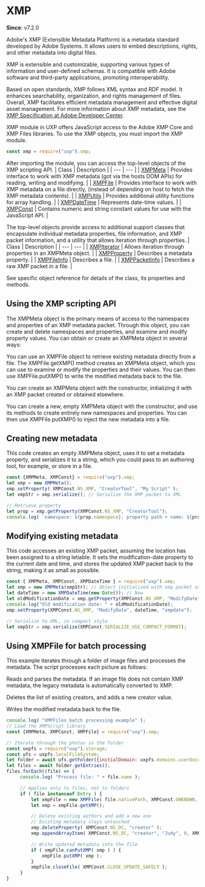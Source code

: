 # XMP
**Since**: v7.2.0

Adobe's XMP (Extensible Metadata Platform) is a metadata standard developed by Adobe Systems. It allows users to embed descriptions, rights, and other metadata into digital files.

XMP is extensible and customizable, supporting various types of information and user-defined schemas. It is compatible with Adobe software and third-party applications, promoting interoperability.

Based on open standards, XMP follows XML syntax and RDF model. It enhances searchability, organization, and rights management of files. Overall, XMP facilitates efficient metadata management and effective digital asset management.
For more information about XMP metadata, see the [XMP Specification at Adobe Developer Center](https://www.adobe.com/devnet/xmp.html).


XMP module in UXP offers JavaScript access to the Adobe XMP Core and XMP Files libraries.
To use the XMP objects, you must import the XMP module.

```js
const xmp = require("uxp").xmp;
```

After importing the module, you can access the top-level objects of the XMP scripting API.
| Class | Description |
| --- | --- |
| [XMPMeta](../XMP%20Classes/XMPMeta.md) | Provides interface to work with XMP metadata (got via the hosts DOM APIs) for reading, writing and modifying. |
| [XMPFile](../XMP%20Classes/XMPFile.md) | Provides interface to work with XMP metadata on a file directly, (instead of depending on host to fetch the XMP metadata contents). |
| [XMPUtils](../XMP%20Classes/XMPUtils.md) | Provides additional utility functions for array handling. |
| [XMPDateTime](../XMP%20Classes/XMPDateTime.md) | Represents date-time values. |
| [XMPConst](../XMP%20Classes/XMPConst.md) | Contains numeric and string constant values for use with the JavaScript API. |

The top-level objects provide access to additional support classes that encapsulate individual metadata properties, file information, and XMP packet information, and a utility that allows iteration through properties.
| Class | Description |
| --- | --- |
| [XMPIterator](../XMP%20Classes/XMPIterator.md) | Allows iteration through properties in an XMPMeta object. |
| [XMPProperty](../XMP%20Classes/XMPProperty.md) | Describes a metadata property. |
| [XMPFileInfo](../XMP%20Classes/XMPFileInfo.md) | Describes a file. |
| [XMPPacketInfo](../XMP%20Classes/XMPPacketInfo.md) | Describes a raw XMP packet in a file. |

See specific object reference for details of the class, its properties and methods.

## Using the XMP scripting API
The XMPMeta object is the primary means of access to the namespaces and properties of an XMP metadata packet. Through this object, you can create and delete namespaces and properties, and examine and modify property values.
You can obtain or create an XMPMeta object in several ways:

You can use an XMPFile object to retrieve existing metadata directly from a file. The XMPFile.getXMP() method creates an XMPMeta object, which you can use to examine or modify the properties and their values. You can then use XMPFile.putXMP() to write the modified metadata back to the file.

You can create an XMPMeta object with the constructor, initializing it with an XMP packet created or obtained elsewhere.

You can create a new, empty XMPMeta object with the constructor, and use its methods to create entirely new namespaces and properties. You can then use XMPFile.putXMP() to inject the new metadata into a file.

## Creating new metadata
This code creates an empty XMPMeta object, uses it to set a metadata property, and serializes it to a string, which you could pass to an authoring tool, for example, or store in a file.

```js
const {XMPMeta, XMPConst} = require("uxp").xmp;
let xmp = new XMPMeta();
xmp.setProperty( XMPConst.NS_XMP, "CreatorTool", "My Script" );
let xmpStr = xmp.serialize(); // Serialize the XMP packet to XML

// Retrieve property
let prop = xmp.getProperty(XMPConst.NS_XMP, "CreatorTool");
console.log( `namespace: ${prop.namespace}, property path + name: ${prop.path}, value: ${prop.value}`);
```

## Modifying existing metadata
This code accesses an existing XMP packet, assuming the location has been assigned to a string letiable. It sets the modification-date property to the current date and time, and stores the updated XMP packet back to the string, making it as small as possible.

```js
const { XMPMeta, XMPConst, XMPDateTime } = require("uxp").xmp;
let xmp = new XMPMeta(xmpStr); // Object initialized with xmp packet as string
let dateTime = new XMPDateTime(new Date()); // Now
let oldModificationDate = xmp.getProperty(XMPConst.NS_XMP, "ModifyDate", "xmpdate");
console.log("Old modification date: " + oldModificationDate);
xmp.setProperty(XMPConst.NS_XMP, "ModifyDate", dateTime, "xmpdate");

// Serialize to XML, in compact style
let xmpStr = xmp.serialize(XMPConst.SERIALIZE_USE_COMPACT_FORMAT);
```

## Using XMPFile for batch processing
This example iterates through a folder of image files and processes the metadata. The script processes each picture as follows:

Reads and parses the metadata. If an image file does not contain XMP metadata, the legacy metadata is automatically converted to XMP.

Deletes the list of existing creators, and adds a new creator value.

Writes the modified metadata back to the file.

```js
console.log( "XMPFiles batch processing example" );
// Load the XMPScript library
const {XMPMeta, XMPConst, XMPFile} = require("uxp").xmp;

// Iterate through the photos in the folder
const uxpfs = require("uxp").storage;
const ufs = uxpfs.localFileSystem;
let folder = await ufs.getFolder({initialDomain: uxpfs.domains.userDocuments});
let files = await folder.getEntries();
files.forEach((file) => {
     console.log( "Process file: " + file.name );

     // Applies only to files, not to folders
     if ( file instanceof Entry ) {
         let xmpFile = new XMPFile( file.nativePath, XMPConst.UNKNOWN, XMPConst.OPEN_FOR_UPDATE );
         let xmp = xmpFile.getXMP();

         // Delete existing authors and add a new one
         // Existing metadata stays untouched
         xmp.deleteProperty( XMPConst.NS_DC, "creator" );
         xmp.appendArrayItem( XMPConst.NS_DC, "creator", "Judy", 0, XMPConst.ARRAY_IS_ORDERED );

         // Write updated metadata into the file
         if ( xmpFile.canPutXMP( xmp ) ) {
             xmpFile.putXMP( xmp );
         }
         xmpFile.closeFile( XMPConst.CLOSE_UPDATE_SAFELY );
     }
}
```  

